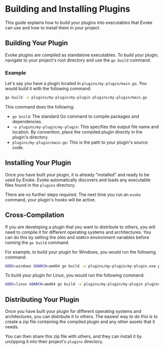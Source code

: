 # Building and Installing Plugins

This guide explains how to build your plugins into executables that Evoke can use and how to install them in your project.

## Building Your Plugin

Evoke plugins are compiled as standalone executables. To build your plugin, navigate to your project's root directory and use the `go build` command.

### Example

Let's say you have a plugin located in `plugins/my-plugin/main.go`. You would build it with the following command:

```bash
go build -o plugins/my-plugin/my-plugin plugins/my-plugin/main.go
```

This command does the following:

- `go build`: The standard Go command to compile packages and dependencies.
- `-o plugins/my-plugin/my-plugin`: This specifies the output file name and location. By convention, place the compiled plugin directly in the plugin's directory.
- `plugins/my-plugin/main.go`: This is the path to your plugin's source code.

## Installing Your Plugin

Once you have built your plugin, it is already "installed" and ready to be used by Evoke. Evoke automatically discovers and loads any executable files found in the `plugins` directory.

There are no further steps required. The next time you run an `evoke` command, your plugin's hooks will be active.

## Cross-Compilation

If you are developing a plugin that you want to distribute to others, you will need to compile it for different operating systems and architectures. You can do this by setting the `GOOS` and `GOARCH` environment variables before running the `go build` command.

For example, to build your plugin for Windows, you would run the following command:

```bash
GOOS=windows GOARCH=amd64 go build -o plugins/my-plugin/my-plugin.exe plugins/my-plugin/main.go
```

To build your plugin for Linux, you would run the following command:

```bash
GOOS=linux GOARCH=amd64 go build -o plugins/my-plugin/my-plugin plugins/my-plugin/main.go
```

## Distributing Your Plugin

Once you have built your plugin for different operating systems and architectures, you can distribute it to others. The easiest way to do this is to create a zip file containing the compiled plugin and any other assets that it needs.

You can then share this zip file with others, and they can install it by unzipping it into their project's `plugins` directory.
